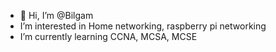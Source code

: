 - 👋 Hi, I’m @Bilgam
- I’m interested in Home networking, raspberry pi networking 
- I’m currently learning CCNA, MCSA, MCSE

<!---
Bilgam/Bilgam is a ✨ special ✨ repository because its `README.md` (this file) appears on your GitHub profile.
You can click the Preview link to take a look at your changes.
--->
